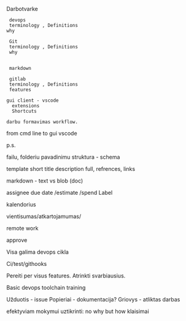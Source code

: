 Darbotvarke

     devops
     terminology , Definitions
    why

     Git
     terminology , Definitions
     why


     markdown

     gitlab
     terminology , Definitions
     features

    gui client - vscode
      extensions
      Shortcuts

    darbu formavimas workflow.

from cmd line to gui vscode

p.s.

failu, folderiu pavadinimu struktura - schema

template
short title
description full, refrences, links

markdown - text vs blob (doc)

assignee
due date
/estimate
/spend
Label

kalendorius

vientisumas/atkartojamumas/

remote work

approve

Visa galima devops cikla

Ci/test/githooks

Pereiti per visus features. Atrinkti svarbiausius.

Basic devops toolchain training

Užduotis - issue
Popieriai - dokumentacija?
Griovys - atliktas darbas

efektyviam mokymui uztikrinti:
no why but how klaisimai
